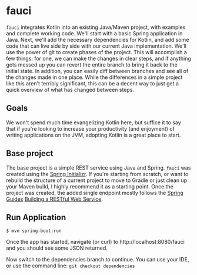 # fauci

`fauci` integrates Kotlin into an existing Java/Maven project, with examples and complete working code. We'll start with a basic Spring application in Java. Next, we'll add the necessary dependencies for Kotlin, and add some code that can live side by side with our current Java implementation. We'll use the power of git to create phases of the project. This will accomplish a few things: for one, we can make the changes in clear steps, and if anything gets messed up you can revert the entire branch to bring it back to the initial state. In addition, you can easily diff between branches and see all of the changes made in one place. While the differences in a simple project like this aren't terribly significant, this can be a decent way to just get a quick overview of what has changed between steps.

## Goals

We won't spend much time evangelizing Kotlin here, but suffice it to say that if you're looking to increase your productivity (and enjoyment) of writing applications on the JVM, adopting Kotlin is a great place to start.

## Base project

The base project is a simple REST service using Java and Spring. `fauci` was created using the [Spring Initializr][1]. If you're starting from scratch, or want to rebuild the structure of a current project to move to Gradle or just clean up your Maven build, I highly recommend it as a starting point. Once the project was created, the added single endpoint mostly follows the [Spring Guides][2] [Building a RESTful Web Service][3].

## Run Application

```
$ mvn spring-boot:run
```

Once the app has started, navigate (or curl) to http://localhost:8080/fauci and you should see some JSON returned.

Now switch to the dependencies branch to continue. You can use your IDE, or use the command line: `git checkout dependencies`

[1]: https://start.spring.io
[2]: https://spring.io/guides
[3]: https://spring.io/guides/gs/rest-service/
